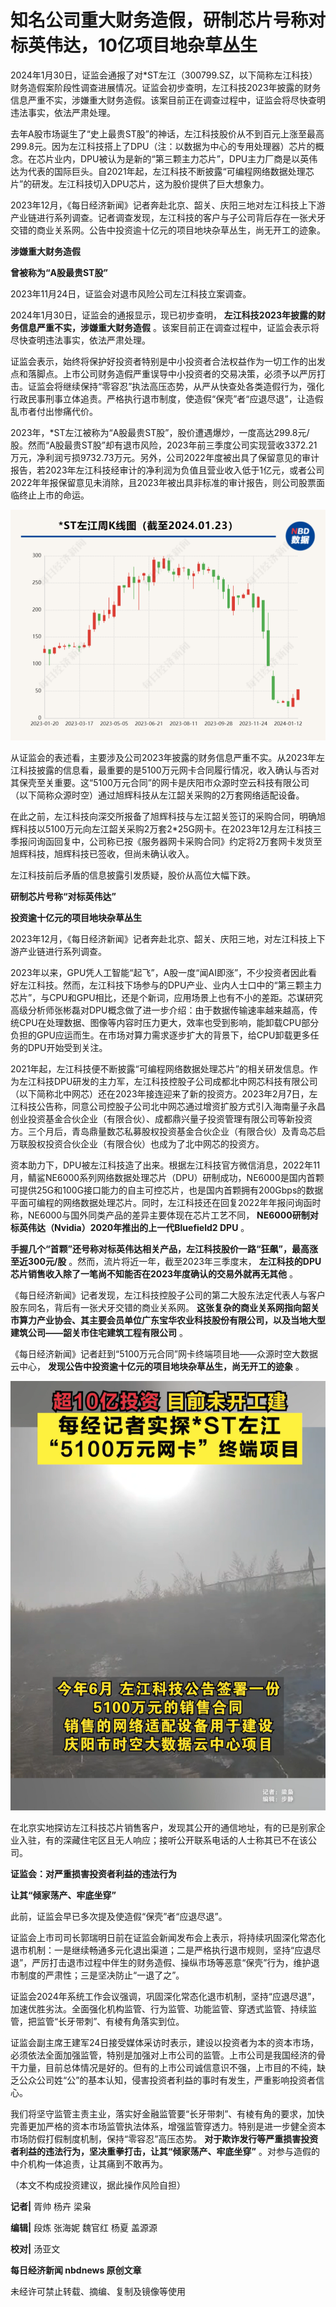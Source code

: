 # 知名公司重大财务造假，研制芯片号称对标英伟达，10亿项目地杂草丛生

2024年1月30日，证监会通报了对*ST左江（300799.SZ，以下简称左江科技）财务造假案阶段性调查进展情况。证监会初步查明，左江科技2023年披露的财务信息严重不实，涉嫌重大财务造假。该案目前正在调查过程中，证监会将尽快查明违法事实，依法严肃处理。

去年A股市场诞生了“史上最贵ST股”的神话，左江科技股价从不到百元上涨至最高299.8元。因为左江科技搭上了DPU（注：以数据为中心的专用处理器）芯片的概念。在芯片业内，DPU被认为是新的“第三颗主力芯片”，DPU主力厂商是以英伟达为代表的国际巨头。自2021年起，左江科技不断披露“可编程网络数据处理芯片”的研发。左江科技切入DPU芯片，这为股价提供了巨大想象力。

2023年12月，《每日经济新闻》记者奔赴北京、韶关、庆阳三地对左江科技上下游产业链进行系列调查。记者调查发现，左江科技的客户与子公司背后存在一张犬牙交错的商业关系网。公告中投资逾十亿元的项目地块杂草丛生，尚无开工的迹象。

**涉嫌重大财务造假**

**曾被称为“A股最贵ST股”**

2023年11月24日，证监会对退市风险公司左江科技立案调查。

2024年1月30日，证监会的通报显示，现已初步查明， **左江科技2023年披露的财务信息严重不实，涉嫌重大财务造假**
。该案目前正在调查过程中，证监会表示将尽快查明违法事实，依法严肃处理。

证监会表示，始终将保护好投资者特别是中小投资者合法权益作为一切工作的出发点和落脚点。上市公司财务造假严重误导中小投资者的交易决策，必须予以严厉打击。证监会将继续保持“零容忍”执法高压态势，从严从快查处各类造假行为，强化行政民事刑事立体追责。严格执行退市制度，使造假“保壳”者“应退尽退”，让造假乱市者付出惨痛代价。

2023年，*ST左江被称为“A股最贵ST股”，股价遭遇爆炒，一度高达299.8元/股。然而“A股最贵ST股”却有退市风险，2023年前三季度公司实现营收3372.21万元，净利润亏损9732.73万元。另外，公司2022年度被出具了保留意见的审计报告，若2023年左江科技经审计的净利润为负值且营业收入低于1亿元，或者公司2022年年报保留意见未消除，且2023年被出具非标准的审计报告，则公司股票面临终止上市的命运。

![4760af9b8289124d535e9a5b93ac5e53.jpg](https://raw.githubusercontent.com/qqhsx/qqnews_image/main/2024/01/31/知名公司重大财务造假，研制芯片号称对标英伟达，10亿项目地杂草丛生/4760af9b8289124d535e9a5b93ac5e53.jpg)

从证监会的表述看，主要涉及公司2023年披露的财务信息严重不实。从2023年左江科技披露的信息看，最重要的是5100万元网卡合同履行情况，收入确认与否对其保壳至关重要。这“5100万元合同”的网卡是庆阳市众源时空云科技有限公司（以下简称众源时空）通过旭辉科技从左江韶关采购的2万套网络适配设备。

在此之前，左江科技向深交所报备了旭辉科技与左江韶关签订的采购合同，明确旭辉科技以5100万元向左江韶关采购2万套2*25G网卡。在2023年12月左江科技三季报问询函回复中，公司称已按《服务器网卡采购合同》约定将2万套网卡发货至旭辉科技，旭辉科技已签收，但尚未确认收入。

左江科技前后矛盾的信息披露引发质疑，股价从高位大幅下跌。

**研制芯片号称“对标英伟达”**

**投资逾十亿元的项目地块杂草丛生**

2023年12月，《每日经济新闻》记者奔赴北京、韶关、庆阳三地，对左江科技上下游产业链进行系列调查。

2023年以来，GPU凭人工智能“起飞”，A股一度“闻AI即涨”，不少投资者因此看好左江科技。然而，左江科技下场参与的DPU产业、业内人士口中的“第三颗主力芯片”，与CPU和GPU相比，还是个新词，应用场景上也有不小的差距。芯谋研究高级分析师张彬磊对DPU概念做了进一步介绍：由于数据传输速率越来越高，传统CPU在处理数据、图像等内容时压力更大，效率也受到影响，能卸载CPU部分负担的GPU应运而生。在市场对算力需求逐步扩大的背景下，给CPU卸载更多任务的DPU开始受到关注。

2021年起，左江科技便不断披露“可编程网络数据处理芯片”的相关研发信息。作为左江科技DPU研发的主力军，左江科技控股子公司成都北中网芯科技有限公司（以下简称北中网芯）还在2023年接连迎来了新的投资方。2023年2月7日，左江科技公告称，同意公司控股子公司北中网芯通过增资扩股方式引入海南量子永昌创业投资基金合伙企业（有限合伙）、成都鼎兴量子投资管理有限公司等新投资方。三个月后，青岛鼎量数芯私募股权投资基金合伙企业（有限合伙）及青岛芯启万联股权投资合伙企业（有限合伙）也成为了北中网芯的投资方。

资本助力下，DPU被左江科技造了出来。根据左江科技官方微信消息，2022年11月，鲭鲨NE6000系列网络数据处理芯片（DPU）研制成功，NE6000是国内首颗可提供25G和100G接口能力的自主可控芯片，也是国内首颗拥有200Gbps的数据平面可编程的网络数据处理芯片。同时，左江科技还在回复2022年年报问询函时称，NE6000与国外同类产品的差异主要体现在芯片工艺不同，
**NE6000研制对标英伟达（Nvidia）2020年推出的上一代Bluefield2 DPU** 。

**手握几个“首颗”还号称对标英伟达相关产品，左江科技股价一路“狂飙”，最高涨至近300元/股** 。然而，流片将近一年，截至2023年三季度末，
**左江科技的DPU芯片销售收入除了一笔尚不知能否在2023年度确认的交易外就再无其他** 。

《每日经济新闻》记者发现，左江科技控股子公司的第二大股东法定代表人与客户股东同名，背后有一张犬牙交错的商业关系网。
**这张复杂的商业关系网指向韶关市算力产业协会、其主要会员单位广东宝华农业科技股份有限公司，以及当地大型建筑公司——韶关市住宅建筑工程有限公司** 。

《每日经济新闻》记者赶到“5100万元合同”网卡终端项目地——众源时空大数据云中心， **发现公告中投资逾十亿元的项目地块杂草丛生，尚无开工的迹象** 。

![3ed53c8a4079f5c1098ccce369822faa.jpg](https://raw.githubusercontent.com/qqhsx/qqnews_image/main/2024/01/31/知名公司重大财务造假，研制芯片号称对标英伟达，10亿项目地杂草丛生/3ed53c8a4079f5c1098ccce369822faa.jpg)

在北京实地探访左江科技芯片销售客户，发现其公开的通信地址，有的已是别家企业入驻，有的深藏住宅区且无人响应；接听公开联系电话的人士称其已不在该公司。

**证监会：对严重损害投资者利益的违法行为**

**让其“倾家荡产、牢底坐穿”**

此前，证监会早已多次提及使造假“保壳”者“应退尽退”。

证监会上市司司长郭瑞明日前在证监会新闻发布会上表示，将持续巩固深化常态化退市机制：一是继续畅通多元化退出渠道；二是严格执行退市规则，坚持“应退尽退”，严厉打击退市过程中伴生的财务造假、操纵市场等恶意“保壳”行为，维护退市制度的严肃性；三是坚决防止“一退了之”。

证监会2024年系统工作会议强调，巩固深化常态化退市机制，坚持“应退尽退”，加速优胜劣汰。全面强化机构监管、行为监管、功能监管、穿透式监管、持续监管，把监管“长牙带刺”、有棱有角落实到位。

证监会副主席王建军24日接受媒体采访时表示，建设以投资者为本的资本市场，必须依法全面加强监管，特别是加强对上市公司的监管。上市公司是我国经济的骨干力量，目前总体情况是好的。但有的上市公司诚信意识不强，上市目的不纯，缺乏公众公司姓“公”的基本认知，侵害投资者利益的事时有发生，严重影响投资者信心。

我们将坚守监管主责主业，落实好金融监管要“长牙带刺”、有棱有角的要求，加快完善更加严格的资本市场监管执法体系，增强监管穿透力。特别是进一步健全资本市场防假打假制度机制，保持“零容忍”高压态势。
**对于欺诈发行等严重损害投资者利益的违法行为，坚决重拳打击，让其“倾家荡产、牢底坐穿”** 。对参与造假的中介机构一体追责，让其痛到不敢再为。

（本文不构成投资建议，据此操作风险自担）

**记者|** 胥帅 杨卉 梁枭

**编辑|** 段炼 张海妮 魏官红 杨夏 盖源源

**校对|** 汤亚文

**每日经济新闻 nbdnews 原创文章**

未经许可禁止转载、摘编、复制及镜像等使用

